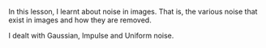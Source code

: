 In this lesson, I learnt about noise in images. That is, the various noise that exist in images and how they are removed.

I dealt with Gaussian, Impulse and Uniform noise.

